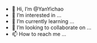 - 👋 Hi, I’m @YanYichao
- 👀 I’m interested in ...
- 🌱 I’m currently learning ...
- 💞️ I’m looking to collaborate on ...
- 📫 How to reach me ...

<!---
YanYichao/YanYichao is a ✨ special ✨ repository because its `README.md` (this file) appears on your GitHub profile.
You can click the Preview link to take a look at your changes.
--->

